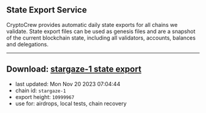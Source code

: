 ## State Export Service
CryptoCrew provides automatic daily state exports for all chains we validate. State export files can be used as genesis files and are a snapshot of the current blockchain state, including all validators, accounts, balances and delegations.

---
**Download: [stargaze-1 state export](https://dl.ccvalidators.com/SERVICE/stargaze/stargaze-1_export_10999967.json)**
---

- last updated: Mon Nov 20 2023 07:04:44
- chain id: `stargaze-1`
- export height: `10999967`
- use for: airdrops, local tests, chain recovery
